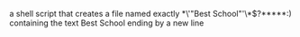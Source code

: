  a shell script that creates a file named exactly \*\\'"Best School"\'\\*$\?\*\*\*\*\*:) containing the text Best School ending by a new line
